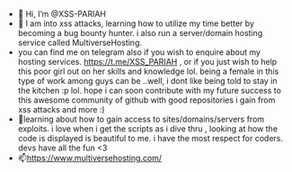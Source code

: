 - 👋 Hi, I’m @XSS-PARIAH
- 👀 I am into xss attacks, learning how to utilize my time better by becoming a bug bounty hunter. i also run a server/domain hosting service called MultiverseHosting.
- you can find me on telegram also if you wish to enquire about my hosting services. https://t.me/XSS_PARIAH , or if you just wish to help this poor girl out on her skills and knowledge lol. being a female in this type of work among guys can be ..well, i dont like being told to stay in the kitchen :p lol. hope i can soon contribute with my future success to this awesome community of github with good repositories i gain from xss attacks and more :) 
- 💞️learning about how to gain access to sites/domains/servers from exploits. i love when i get the scripts as i dive thru , looking at how the code is displayed is beautiful to me. i have the most respect for coders. devs have all the fun <3
- 📫https://www.multiversehosting.com/
<!---

--->
